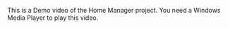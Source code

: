 This is a Demo video of the Home Manager project. You need a Windows Media Player to play this video.

